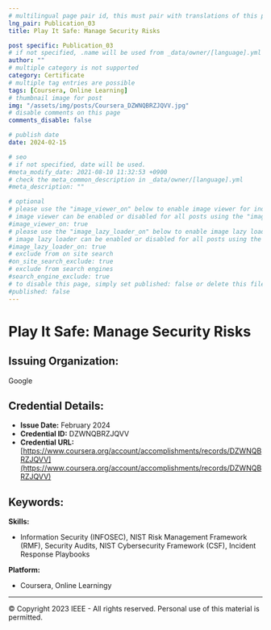```yaml
---
# multilingual page pair id, this must pair with translations of this page. (This name must be unique)
lng_pair: Publication_03
title: Play It Safe: Manage Security Risks

post specific: Publication_03
# if not specified, .name will be used from _data/owner/[language].yml
author: ""
# multiple category is not supported
category: Certificate
# multiple tag entries are possible
tags: [Coursera, Online Learning]
# thumbnail image for post
img: "/assets/img/posts/Coursera_DZWNQBRZJQVV.jpg"
# disable comments on this page
comments_disable: false

# publish date
date: 2024-02-15 

# seo
# if not specified, date will be used.
#meta_modify_date: 2021-08-10 11:32:53 +0900
# check the meta_common_description in _data/owner/[language].yml
#meta_description: ""

# optional
# please use the "image_viewer_on" below to enable image viewer for individual pages or posts (_posts/ or [language]/_posts folders).
# image viewer can be enabled or disabled for all posts using the "image_viewer_posts: true" setting in _data/conf/main.yml.
#image_viewer_on: true
# please use the "image_lazy_loader_on" below to enable image lazy loader for individual pages or posts (_posts/ or [language]/_posts folders).
# image lazy loader can be enabled or disabled for all posts using the "image_lazy_loader_posts: true" setting in _data/conf/main.yml.
#image_lazy_loader_on: true
# exclude from on site search
#on_site_search_exclude: true
# exclude from search engines
#search_engine_exclude: true
# to disable this page, simply set published: false or delete this file
#published: false
---
```


# Play It Safe: Manage Security Risks

## Issuing Organization:
Google

## Credential Details:
- **Issue Date:** February 2024
- **Credential ID:** DZWNQBRZJQVV
- **Credential URL:** [https://www.coursera.org/account/accomplishments/records/DZWNQBRZJQVV](https://www.coursera.org/account/accomplishments/records/DZWNQBRZJQVV)

## Keywords:
**Skills:**
- Information Security (INFOSEC), NIST Risk Management Framework (RMF), Security Audits, NIST Cybersecurity Framework (CSF), Incident Response Playbooks

**Platform:**
- Coursera, Online Learningy

---

© Copyright 2023 IEEE - All rights reserved. 
Personal use of this material is permitted. 
